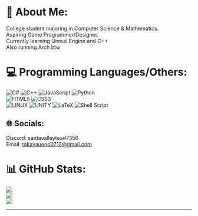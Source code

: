 # 💫 About Me:
College student majoring in Computer Science & Mathematics. <br>
Aspiring Game Programmer/Designer. <br>
Currently learning Unreal Engine and C++<br>
Also running Arch btw

# 💻 Programming Languages/Others:
![C#](https://img.shields.io/badge/c%23-%23239120.svg?style=for-the-badge&logo=c-sharp&logoColor=white) 
![C++](https://img.shields.io/badge/c++-%2300599C.svg?style=for-the-badge&logo=c%2B%2B&logoColor=white) 
![JavaScript](https://img.shields.io/badge/javascript-%23323330.svg?style=for-the-badge&logo=javascript&logoColor=%23F7DF1E) 
![Python](https://img.shields.io/badge/python-3670A0?style=for-the-badge&logo=python&logoColor=ffdd54) <br>
![HTML5](https://img.shields.io/badge/html5-%23E34F26.svg?style=for-the-badge&logo=html5&logoColor=white) 
![CSS3](https://img.shields.io/badge/css3-%231572B6.svg?style=for-the-badge&logo=css3&logoColor=white) <br>
![LINUX](https://img.shields.io/badge/Linux-FCC624?style=for-the-badge&logo=linux&logoColor=black) 
![UNITY](https://img.shields.io/badge/Unity-%2320232a.svg?style=for-the-badge&logo=unity&logoColor=white) 
![LaTeX](https://img.shields.io/badge/latex-%23008080.svg?style=for-the-badge&logo=latex&logoColor=white)
![Shell Script](https://img.shields.io/badge/shell_script-%23121011.svg?style=for-the-badge&logo=gnu-bash&logoColor=white) 

## 🌐 Socials:
Discord: santavalleytea#7356<br>
Email: takayaueno0712@gmail.com


# 📊 GitHub Stats:
![](https://github-readme-stats.vercel.app/api?username=santavalleytea&theme=gotham&hide_border=false&include_all_commits=true&count_private=true)<br/>
![](https://github-readme-streak-stats.herokuapp.com/?user=santavalleytea&theme=gotham&hide_border=false)<br/>
![](https://github-readme-stats.vercel.app/api/top-langs/?username=santavalleytea&theme=gotham&hide_border=false&include_all_commits=true&count_private=true&layout=compact)

---

<!-- Proudly created with GPRM ( https://gprm.itsvg.in ) -->
